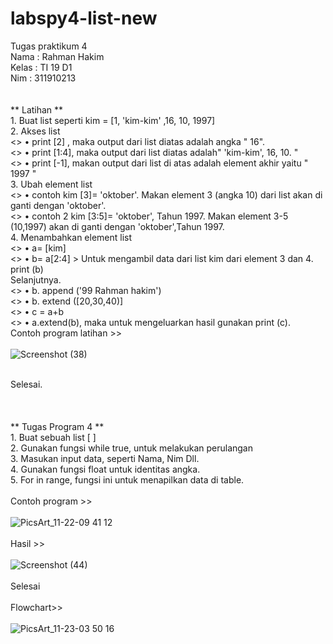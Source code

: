 # labspy4-list-new
Tugas praktikum 4
</br> Nama  : Rahman Hakim
</br> Kelas : TI 19 D1
</br> Nim   : 311910213
</br>  
</br> ** Latihan **
</br> 1. Buat list seperti kim = [1, 'kim-kim' ,16, 10, 1997] 
</br> 2. Akses list
</br> <> • print [2] , maka output dari list diatas  adalah angka " 16". 
</br> <> • print [1:4], maka output dari list diatas adalah" 'kim-kim', 16, 10. "
</br> <> • print [-1], makan output dari list di atas adalah element akhir yaitu " 1997 "
</br> 3. Ubah element list
</br> <> • contoh kim [3]= 'oktober'.  Makan element 3 (angka 10) dari list akan di ganti dengan 'oktober'.
</br> <> • contoh 2  kim [3:5]= 'oktober',  Tahun 1997. Makan element 3-5 (10,1997) akan di ganti dengan 'oktober',Tahun 1997.
</br> 4. Menambahkan element list 
</br> <> • a= [kim]
</br> <> • b= a[2:4] > Untuk mengambil data dari list kim dari element 3 dan 4.
</br>      print (b) 
</br> Selanjutnya. 
</br> <> • b. append ('99 Rahman hakim')
</br> <> • b. extend ([20,30,40)]
</br> <> • c = a+b 
</br> <> • a.extend(b), maka untuk mengeluarkan hasil gunakan print (c).
</br> Contoh program latihan >>
</br></br>![Screenshot (38)](https://user-images.githubusercontent.com/57000408/69415755-cc523480-0d47-11ea-89b0-dd9d195edaea.png)

</br> Selesai. 
</br>  
</br>
</br> ** Tugas Program 4 ** 
</br> 1. Buat sebuah list [ ]
</br> 2. Gunakan fungsi while true, untuk melakukan perulangan
</br> 3. Masukan input data,  seperti Nama, Nim Dll. 
</br> 4. Gunakan fungsi float untuk identitas angka. 
</br> 5. For in range,  fungsi ini untuk menapilkan data di table. 
</br>
</br> Contoh program >> 
</br></br>  ![PicsArt_11-22-09 41 12](https://user-images.githubusercontent.com/57000408/69434800-ed7b4b00-0d70-11ea-92af-a6f96a8efe8c.png)
</br>
</br> Hasil >>
</br></br> ![Screenshot (44)](https://user-images.githubusercontent.com/57000408/69435033-64b0df00-0d71-11ea-8db6-1cc3c4ec13ec.png)
</br>
</br>  Selesai
</br>
</br> Flowchart>>
</br></br>![PicsArt_11-23-03 50 16](https://user-images.githubusercontent.com/57000408/69476197-66c67c80-0e09-11ea-9148-ec7075ae6843.jpg)

